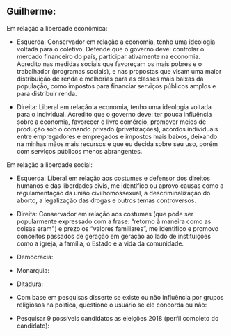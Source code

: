 ﻿## **Guilherme**:

Em relação a liberdade econômica:

* Esquerda: Conservador em relação a economia, tenho uma ideologia voltada para o coletivo. Defende que o governo deve: controlar o mercado financeiro do país, participar ativamente na economia. Acredito nas medidas sociais que favoreçam os mais pobres e o trabalhador (programas sociais), e nas propostas que visam uma maior distribuição de renda e melhorias para as classes mais baixas da população, como impostos para financiar serviços públicos amplos e para distribuir renda. 

* Direita: Liberal em relação a economia, tenho uma ideologia voltada para o individual. Acredito que o governo deve: ter pouca influência sobre a economia, favorecer o livre comércio, promover meios de produção sob o comando privado (privatizações), acordos individuais entre empregadores e empregados e impostos mais baixos, deixando na minhas mãos mais recursos e que eu decida sobre seu uso, porém com serviços públicos menos abrangentes.

Em relação a liberdade social:

* Esquerda: Liberal em relação aos costumes e defensor dos direitos humanos e das liberdades civis, me identifico ou aprovo causas como a regulamentação da união civilhomossexual, a descriminalização do aborto, a legalização das drogas e outros temas controversos.

* Direita: Conservador em relação aos costumes (que pode ser popularmente expressado com a frase: “retorno à maneira como as coisas eram") e prezo os “valores familiares”, me identifico e promovo conceitos passados de geração em geração ao lado de instituições como a igreja, a família, o Estado e a vida da comunidade. 

* Democracia:

* Monarquia:

* Ditadura:

* Com base em pesquisas disserte se existe ou não influência por grupos religiosos na política, questione o usuário se ele concorda ou não:

* Pesquisar 9 possíveis candidatos as eleições 2018 (perfil completo do candidato):